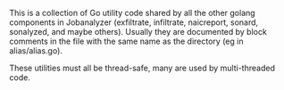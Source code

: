This is a collection of Go utility code shared by all the other golang components in Jobanalyzer
(exfiltrate, infiltrate, naicreport, sonard, sonalyzed, and maybe others).  Usually they are
documented by block comments in the file with the same name as the directory (eg in alias/alias.go).

These utilities must all be thread-safe, many are used by multi-threaded code.
